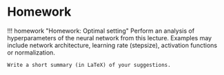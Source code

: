 # Homework

!!! homework "Homework: Optimal setting"
    Perform an analysis of hyperparameters of the neural network from this lecture. Examples may include network architecture, learning rate (stepsize), activation functions or normalization.

    Write a short summary (in LaTeX) of your suggestions.